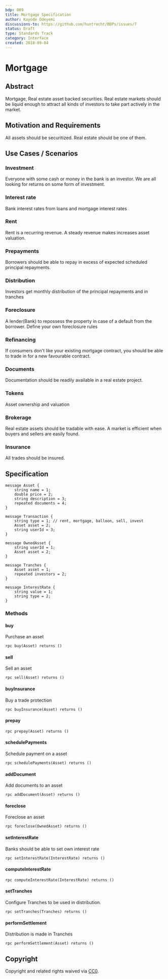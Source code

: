 ```yaml
---
bdp: 009
title: Mortgage Specification
author: Kayode Odeyemi
discussions-to: https://github.com/huntrecht/BDPs/issues/7
status: Draft
type: Standards Track
category: Interface
created: 2018-09-04
---
```

# Mortgage

## Abstract
Mortgage, Real estate asset backed securities. Real estate markets should be liquid enough to attract all kinds of investors to take part actively in the market.

## Motivation and Requirements
All assets should be securitized. Real estate should be one of them.

## Use Cases / Scenarios
### Investment
Everyone with some cash or money in the bank is an investor. We are all looking
for returns on some form of investment.

### Interest rate
Bank interest rates from loans and mortgage interest rates

### Rent
Rent is a recurring revenue. A steady revenue makes increases asset valuation.

### Prepayments
Borrowers should be able to repay in excess of expected scheduled principal
repayments.

### Distribution
Investors get monthly distribution of the principal repayments and in tranches

### Foreclosure
A lender(Bank) to repossess the property in case of a default from the borrower. Define your own foreclosure rules

### Refinancing
If consumers don't like your existing mortgage contract, you should be able to trade in for a new favourable contract.

### Documents
Documentation should be readily available in a real estate project.

### Tokens
Asset ownership and valuation

### Brokerage
Real estate assets should be tradable with ease. A market is efficient when
buyers and sellers are easily found.

### Insurance
All trades should be insured.

## Specification
```
message Asset {
    string name = 1;
    double price = 2;
    string description = 3;
    repeated documents = 4;
}

message Transaction {
    string type = 1; // rent, mortgage, balloon, sell, invest
    Asset asset = 2;
    string userId = 3;
}

message OwnedAsset {
    string userId = 1;
    Asset asset = 2;
}

message Tranches {
    Asset asset = 1;
    repeated investors = 2;
}

message InterestRate {
    string value = 1;
    string type = 2;
}
```

### Methods

#### buy

Purchase an asset

`rpc buy(Asset) returns ()`

#### sell

Sell an asset

`rpc sell(Asset) returns ()`

#### buyInsurance

Buy a trade protection

`rpc buyInsurance(Asset) returns ()`

#### prepay

`rpc prepay(Asset) returns ()`

#### schedulePayments

Schedule payment on a asset

`rpc schedulePayments(Asset) returns ()`

#### addDocument

Add documents to an asset

`rpc addDocument(Asset) returns ()`

#### foreclose

Foreclose an asset

`rpc foreclose(OwnedAsset) returns ()`

#### setInterestRate

Banks should be able to set own interest rate

`rpc setInterestRate(InterestRate) returns ()`

#### computeInterestRate

`rpc computeInterestRate(InterestRate) returns ()`

#### setTranches

Configure Tranches to be used in distribution.

`rpc setTranches(Tranches) returns ()`

#### performSettlement

Distribution is made in Tranches

`rpc performSettlement(Asset) returns ()`

## Copyright
Copyright and related rights waived via
[CC0](https://creativecommons.org/publicdomain/zero/1.0/).
